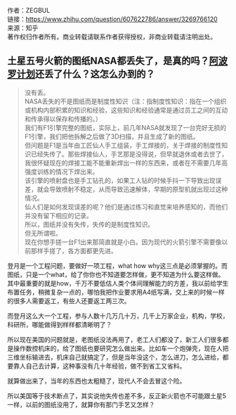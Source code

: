 作者：ZEGBUL  
链接：https://www.zhihu.com/question/607622786/answer/3269766120  
来源：知乎  
著作权归作者所有。商业转载请联系作者获得授权，非商业转载请注明出处。  
  

## 土星五号火箭的图纸NASA都丢失了，是真的吗？[阿波罗计划](https://www.zhihu.com/search?q=%E9%98%BF%E6%B3%A2%E7%BD%97%E8%AE%A1%E5%88%92&search_source=Entity&hybrid_search_source=Entity&hybrid_search_extra=%7B%22sourceType%22%3A%22answer%22%2C%22sourceId%22%3A3269766120%7D)还丢了什么？这怎么办到的？

> 没有丢。  
> NASA丢失的不是图纸而是制度性知识（注：指制度性知识：指在一个组织或机构内部积累的知识和经验，这些知识和经验通常是通过员工之间的互动和传承得以保存和传播的。）  
> 我们有F1引擎完整的图纸，实际上，前几年NASA就发现了一台完好无损的F1引擎，我们把他拆解之后做了3D扫描，并且生成了新的图纸。  
> 但问题是F1是当年由工匠仙人手工组装，手工焊接的，关于焊接的制度性知识已经失传了。那些焊接仙人，手艺那是没得说，但早就退休或者去世了，我很怀疑现在的焊接工能不能重新焊出一样的东西来，或者在不需要几年高强度训练的情况下焊出来。  
> 该引擎的喷射盘也是手工钻孔的，如果工人钻的时候手抖一下导致出现误差，就会导致喷射不稳定，从而导致迅速解体，早期的原型机就出现过这种情况。  
> 仙人们是如何发现误差的呢？他们是通过练习和直觉来培养感知的，而他们并没有留下相应的记录。  
> 所以，图纸并没有失传，失传的是制度性知识。  
> 但无所谓啦。  
> 现在你想手搓一台F1出来那简直就是小白。因为现代的火箭引擎不需要像以前那样手搓了，各方面都更先进。

登月是一个工程问题，要做好一项工程，what how why这三点是必须掌握的。而图纸，只是一个what，给了你你也不知道要怎样做，更不知道为什么要这样做。其中最重要的就是how，千万不要低估人类个体间理解能力的方差，我以前给学生布置任务，稍微复杂一点的，哪怕我把作业要求用A4纸写满，交上来的时候一样的很多人需要返工，有些人还要返工两三次。

而登月这么大一个工程，参与人数十几万几十万，几千上万家企业，机构，学校，科研所，哪能做得到样样都清晰明了？

所以现在美国的问题就是，老图纸没法再用了，老工人们都没了，新工人们很多都是操作数控机床的，给了图纸也要研究怎么做出来。比如车一个炮弹壳，现在人把三维坐标输进去，机床自己就搞定了，但是当年没这个，怎么进刀，怎么进给，都要靠人自己去计算，这种事没有几十年经验，做不到省工又省料。

就算做出来了，当年的东西也太粗糙了，现代人不会去冒这个险。

所以美国等于技术断点了，其实说他失传也差不多，反正新火箭也不可能跟土星5一样，以前的图纸没用了，就算你有那门手艺又怎样？